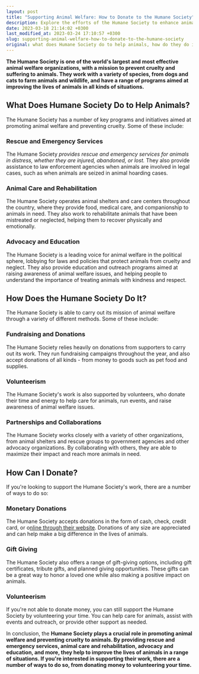 ```yaml
---
layout: post
title: "Supporting Animal Welfare: How to Donate to the Humane Society"
description: Explore the efforts of the Humane Society to enhance animal welfare and learn how you can contribute through donations to further their cause.
date: 2023-03-18 21:14:02 +0300
last_modified_at: 2023-03-24 17:10:57 +0300
slug: supporting-animal-welfare-how-to-donate-to-the-humane-society
original: what does Humane Society do to help animals, how do they do it, how can i donate?
---
```

**The Humane Society is one of the world's largest and most effective animal welfare organizations, with a mission to prevent cruelty and suffering to animals. They work with a variety of species, from dogs and cats to farm animals and wildlife, and have a range of programs aimed at improving the lives of animals in all kinds of situations.**

## What Does Humane Society Do to Help Animals?

The Humane Society has a number of key programs and initiatives aimed at promoting animal welfare and preventing cruelty. Some of these include:

### Rescue and Emergency Services

The Humane Society *provides rescue and emergency services for animals in distress, whether they are injured, abandoned, or lost.* They also provide assistance to law enforcement agencies when animals are involved in legal cases, such as when animals are seized in animal hoarding cases.

### Animal Care and Rehabilitation

The Humane Society operates animal shelters and care centers throughout the country, where they provide food, medical care, and companionship to animals in need. They also work to rehabilitate animals that have been mistreated or neglected, helping them to recover physically and emotionally.

### Advocacy and Education

The Humane Society is a leading voice for animal welfare in the political sphere, lobbying for laws and policies that protect animals from cruelty and neglect. They also provide education and outreach programs aimed at raising awareness of animal welfare issues, and helping people to understand the importance of treating animals with kindness and respect.

## How Does the Humane Society Do It?

The Humane Society is able to carry out its mission of animal welfare through a variety of different methods. Some of these include:

### Fundraising and Donations

The Humane Society relies heavily on donations from supporters to carry out its work. They run fundraising campaigns throughout the year, and also accept donations of all kinds - from money to goods such as pet food and supplies.

### Volunteerism

The Humane Society's work is also supported by volunteers, who donate their time and energy to help care for animals, run events, and raise awareness of animal welfare issues.

### Partnerships and Collaborations

The Humane Society works closely with a variety of other organizations, from animal shelters and rescue groups to government agencies and other advocacy organizations. By collaborating with others, they are able to maximize their impact and reach more animals in need.

## How Can I Donate?

If you're looking to support the Humane Society's work, there are a number of ways to do so:

### Monetary Donations

The Humane Society accepts donations in the form of cash, check, credit card, or o[nline through their website](https://www.humanesociety.org/). Donations of any size are appreciated and can help make a big difference in the lives of animals.

### Gift Giving

The Humane Society also offers a range of gift-giving options, including gift certificates, tribute gifts, and planned giving opportunities. These gifts can be a great way to honor a loved one while also making a positive impact on animals.

### Volunteerism

If you're not able to donate money, you can still support the Humane Society by volunteering your time. You can help care for animals, assist with events and outreach, or provide other support as needed.

In conclusion, the **Humane Society plays a crucial role in promoting animal welfare and preventing cruelty to animals. By providing rescue and emergency services, animal care and rehabilitation, advocacy and education, and more, they help to improve the lives of animals in a range of situations. If you're interested in supporting their work, there are a number of ways to do so, from donating money to volunteering your time.**